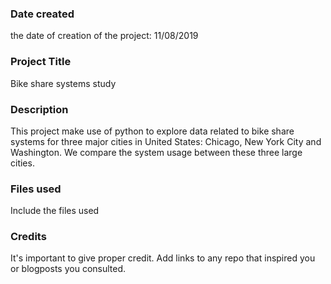 ### Date created
the date of creation of the project: 11/08/2019

### Project Title
Bike share systems study

### Description
This project make use of python to explore data related to bike share systems for three major cities in United States: Chicago, New York City and Washington. We compare the system usage between these three large cities.

### Files used
Include the files used

### Credits
It's important to give proper credit. Add links to any repo that inspired you or blogposts you consulted.


